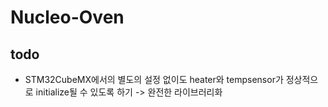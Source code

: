 # Nucleo-Oven

## todo

- STM32CubeMX에서의 별도의 설정 없이도 heater와 tempsensor가 정상적으로 initialize될 수 있도록 하기 -> 완전한 라이브러리화
